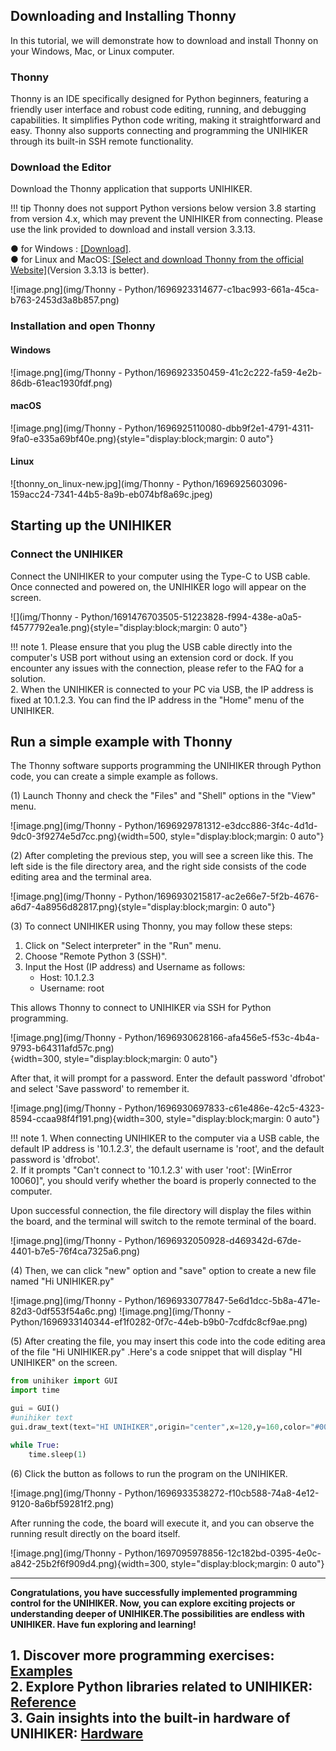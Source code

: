 ## **Downloading and Installing Thonny**
In this tutorial, we will demonstrate how to download and install Thonny on your Windows, Mac, or Linux computer.  

### **Thonny**
Thonny is an IDE specifically designed for Python beginners, featuring a friendly user interface and robust code editing, running, and debugging capabilities. It simplifies Python code writing, making it straightforward and easy. Thonny also supports connecting and programming the UNIHIKER through its built-in SSH remote functionality.  
### **Download the Editor**
Download the Thonny application that supports UNIHIKER.  

!!! tip 
    Thonny does not support Python versions below version 3.8 starting from version 4.x, which may prevent the UNIHIKER from connecting. Please use the link provided to download and install version 3.3.13.  

● for Windows : [[Download]](https://img.dfrobot.com.cn/wiki/none/49990b1e1e72cb7c95f161be759c86ba.zip).  
● for Linux and MacOS:[ [Select and download Thonny from the official Website]](https://thonny.org/)(Version 3.3.13 is better).  

![image.png](img/Thonny - Python/1696923314677-c1bac993-661a-45ca-b763-2453d3a8b857.png)  
  
### **Installation and open Thonny**
#### Windows 
![image.png](img/Thonny - Python/1696923350459-41c2c222-fa59-4e2b-86db-61eac1930fdf.png)
#### macOS
![image.png](img/Thonny - Python/1696925110080-dbb9f2e1-4791-4311-9fa0-e335a69bf40e.png){style="display:block;margin: 0 auto"}
#### Linux
![thonny_on_linux-new.jpg](img/Thonny - Python/1696925603096-159acc24-7341-44b5-8a9b-eb074bf8a69c.jpeg)
## **Starting up the UNIHIKER**
### **Connect the UNIHIKER**
Connect the UNIHIKER to your computer using the Type-C to USB cable. Once connected and powered on, the UNIHIKER logo will appear on the screen.   

![](img/Thonny - Python/1691476703505-51223828-f994-438e-a0a5-f4577792ea1e.png){style="display:block;margin: 0 auto"}    

!!! note
    1. Please ensure that you plug the USB cable directly into the computer's USB port without using an extension cord or dock. If you encounter any issues with the connection, please refer to the FAQ for a solution.  
    2. When the UNIHIKER is connected to your PC via USB, the IP address is fixed at 10.1.2.3. You can find the IP address in the "Home" menu of the UNIHIKER.  

## **Run a simple example with Thonny**
The Thonny software supports programming the UNIHIKER through Python code, you can create a simple example as follows.  

(1) Launch Thonny and check the "Files" and "Shell" options in the "View" menu.   

![image.png](img/Thonny - Python/1696929781312-e3dcc886-3f4c-4d1d-9dc0-3f9274e5d7cc.png){width=500, style="display:block;margin: 0 auto"}  

(2) After completing the previous step, you will see a screen like this. The left side is the file directory area, and the right side consists of the code editing area and the terminal area.    

![image.png](img/Thonny - Python/1696930215817-ac2e66e7-5f2b-4676-a6d7-4a8956d82817.png){style="display:block;margin: 0 auto"}  

(3) To connect UNIHIKER using Thonny, you may follow these steps:

1. Click on "Select interpreter" in the "Run" menu.
2. Choose "Remote Python 3 (SSH)".
3. Input the Host (IP address) and Username as follows:
   - Host: 10.1.2.3
   - Username: root

This allows Thonny to connect to UNIHIKER via SSH for Python programming.  

![image.png](img/Thonny - Python/1696930628166-afa456e5-f53c-4b4a-9793-b64311afd57c.png)  
  {width=300, style="display:block;margin: 0 auto"}  

After that, it will prompt for a password. Enter the default password 'dfrobot' and select 'Save password' to remember it.  
  
![image.png](img/Thonny - Python/1696930697833-c61e486e-42c5-4323-8594-ccaa98f4f191.png){width=300, style="display:block;margin: 0 auto"}   

!!! note
    1. When connecting UNIHIKER to the computer via a USB cable, the default IP address is '10.1.2.3', the default username is 'root', and the default password is 'dfrobot'.  
    2. If it prompts "Can't connect to '10.1.2.3' with user 'root': [WinError 10060]", you should verify whether the board is properly connected to the computer.    
  
Upon successful connection, the file directory will display the files within the board, and the terminal will switch to the remote terminal of the board.  

![image.png](img/Thonny - Python/1696932050928-d469342d-67de-4401-b7e5-76f4ca7325a6.png)  
  
(4) Then, we can click "new" option and "save" option to create a new file named "Hi UNIHIKER.py"   

![image.png](img/Thonny - Python/1696933077847-5e6d1dcc-5b8a-471e-82d3-0df553f54a6c.png)
![image.png](img/Thonny - Python/1696933140344-ef1f0282-0f7c-44eb-b9b0-7cdfdc8cf9ae.png)  
  
(5) After creating the file,  you may insert this code into the code editing area of the file "Hi UNIHIKER.py" .Here's a code snippet that will display "HI UNIHIKER" on the screen.  

```python
from unihiker import GUI
import time

gui = GUI()
#unihiker text
gui.draw_text(text="HI UNIHIKER",origin="center",x=120,y=160,color="#0066CC")

while True:
    time.sleep(1)
```
(6) Click the button as follows to run the program on the UNIHIKER.  

![image.png](img/Thonny - Python/1696933538272-f10cb588-74a8-4e12-9120-8a6bf59281f2.png)  

After running the code, the board will execute it, and you can observe the running result directly on the board itself.  

![image.png](img/Thonny - Python/1697095978856-12c182bd-0395-4e0c-a842-25b2f6f909d4.png){width=300, style="display:block;margin: 0 auto"}   
  
---  
**Congratulations, you have successfully implemented programming control for the UNIHIKER. Now, you can explore exciting projects or understanding deeper of UNIHIKER.The possibilities are endless with UNIHIKER. Have fun exploring and learning!**  

**1. Discover more programming exercises: [Examples](../../wiki/Examples/PythonCodingExamples/BasicExamples/examples_py_hellounihiker.md)**  
**2. Explore Python libraries related to UNIHIKER: [Reference](../../wiki/LanguageReference/Part1UNIHIKER/ScreenDisplay/reference_unihiker_draw_text.md)**  
**3. Gain insights into the built-in hardware of UNIHIKER: [Hardware ](../../wiki/HardwareReference/hardware_reference_introduction.md)**    
---  
